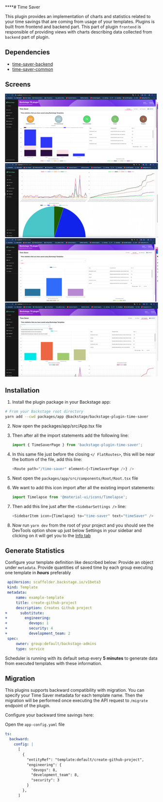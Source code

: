 \*\*\*\*# Time Saver

This plugin provides an implementation of charts and statistics related to your time savings that are coming from usage of your templates. Plugins is built from frontend and backend part. This part of plugin `frontend` is responsible of providing views with charts describing data collected from `backend` part of plugin.

## Dependencies

- [time-saver-backend](./time-saver-backend)
- [time-saver-common](./time-saver-common)

## Screens

![Screenshot of the AllStats plugin Charts](docs/tsAllStats.png)
![Screenshot of the AllStats2 plugin Charts](docs/tsAllStats2.png)
![Screenshot of the ByTeam plugin Charts](docs/tsByTeam.png)
![Screenshot of the ByTemplate plugin Charts](docs/tsBytemplate.png)

## Installation

1. Install the plugin package in your Backstage app:

```sh
# From your Backstage root directory
yarn add --cwd packages/app @backstage/backstage-plugin-time-saver
```

2. Now open the packages/app/src/App.tsx file
3. Then after all the import statements add the following line:

   ```ts
   import { TimeSaverPage } from 'backstage-plugin-time-saver';
   ```

4. In this same file just before the closing `</ FlatRoutes>`, this will be near the bottom of the file, add this line:

   ```ts
   <Route path="/time-saver" element={<TimeSaverPage />} />
   ```

5. Next open the `packages/app/src/components/Root/Root.tsx` file
6. We want to add this icon import after all the existing import statements:

   ```ts
   import Timelapse from '@material-ui/icons/Timelapse';
   ```

7. Then add this line just after the `<SidebarSettings />` line:

   ```ts
   <SidebarItem icon={Timelapse} to="time-saver" text="timeSaver" />
   ```

8. Now run `yarn dev` from the root of your project and you should see the DevTools option show up just below Settings in your sidebar and clicking on it will get you to the [Info tab](#info)

## Generate Statistics

Configure your template definition like described below:
Provide an object under `metadata`. Provide quantities of saved time by each group executing one template in **_hours_** preferably

```yaml
 apiVersion: scaffolder.backstage.io/v1beta3
 kind: Template
 metadata:
     name: example-template
     title: create-github-project
     description: Creates Github project
+      substitute:
+        engineering:
+          devops: 1
+          security: 4
+          development_team: 2
 spec:
     owner: group:default/backstage-admins
     type: service
```

Scheduler is running with its default setup every **5 minutes** to generate data from executed templates with these information.

## Migration

This plugins supports backward compatibility with migration. You can specify your Time Saver metadata for each template name. Then the migration will be performed once executing the API request to `/migrate` endpoint of the plugin.

Configure your backward time savings here:

Open the `app-config.yaml` file

```yaml
ts:
  backward:
    config: |
      [
        {
          "entityRef": "template:default/create-github-project",
          "engineering": {
            "devops": 8,
            "development_team": 8,
            "security": 3
          }
        },
      ]
```
